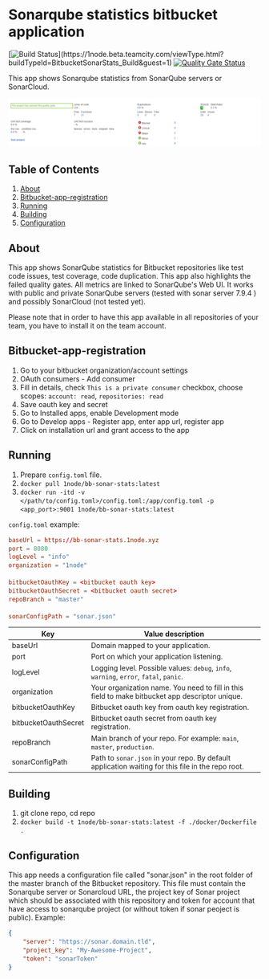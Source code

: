 # Sonarqube statistics bitbucket application
[![Build Status](https://1node.beta.teamcity.com/app/rest/builds/buildType(id:BitbucketSonarStats_Build)/statusIcon)](https://1node.beta.teamcity.com/viewType.html?buildTypeId=BitbucketSonarStats_Build&guest=1)
[![Quality Gate Status](https://sonarcloud.io/api/project_badges/measure?project=1node-Solutions_bb-sonar-stats&metric=alert_status)](https://sonarcloud.io/dashboard?id=1node-Solutions_bb-sonar-stats)


This app shows Sonarqube statistics from SonarQube servers or SonarCloud.  

![sonar_preview](static/img/sonar_plugin_preview.png)

## Table of Contents
1. [About](#About)
2. [Bitbucket-app-registration](#Bitbucket-app-registration)
2. [Running](#Running)
3. [Building](#Building)
4. [Configuration](#Configuration)

## About
This app shows SonarQube statistics for Bitbucket repositories like test code issues, test coverage, code duplication. This app also highlights the failed quality gates. All metrics are linked to SonarQube's Web UI. It works with public and private SonarQube servers (tested with sonar server 7.9.4 ) and possibly SonarCloud (not tested yet).

Please note that in order to have this app available in all repositories of your team, you have to install it on the team account.

## Bitbucket-app-registration
1. Go to your bitbucket organization/account settings
2. OAuth consumers - Add consumer
3. Fill in details, check `This is a private consumer` checkbox, choose scopes: `account: read`, `repositories: read`
4. Save oauth key and secret
5. Go to Installed apps, enable Development mode
6. Go to Develop apps - Register app, enter app url, register app
7. Click on installation url and grant access to the app

## Running
1. Prepare `config.toml` file. 
2. `docker pull 1node/bb-sonar-stats:latest`
3. `docker run -itd -v </path/to/config.toml>/config.toml:/app/config.toml -p <app_port>:9001 1node/bb-sonar-stats:latest`

`config.toml` example: 
```toml
baseUrl = https://bb-sonar-stats.1node.xyz
port = 8080
logLevel = "info"
organization = "1node"

bitbucketOauthKey = <bitbucket oauth key>
bitbucketOauthSecret = <bitbucket oauth secret>
repoBranch = "master"

sonarConfigPath = "sonar.json"
```

| Key                  | Value description                                                                                 |
|----------------------|---------------------------------------------------------------------------------------------------|
|              baseUrl | Domain mapped to your application.                                                                |
| port                 | Port on which your application listening.                                                         |
| logLevel             | Logging level. Possible values: `debug`, `info`, `warning`, `error`, `fatal`, `panic`.            |
| organization         | Your organization name. You need to fill in this field to make bitbucket app descriptor unique.   |
| bitbucketOauthKey    | Bitbucket oauth key from oauth key registration.                                                  |
| bitbucketOauthSecret | Bitbucket oauth secret from oauth key registration.                                               |
| repoBranch           | Main branch of your repo. For example: `main`, `master`, `production`.                            |
| sonarConfigPath      | Path to `sonar.json` in your repo. By default application waiting for this file in the repo root. |

## Building
1. git clone repo, cd repo
2. `docker build -t 1node/bb-sonar-stats:latest -f ./docker/Dockerfile .`

## Configuration

This app needs a configuration file called "sonar.json" in the root folder of the master branch of the Bitbucket repository. This file must contain the Sonarqube server or Sonarcloud URL, the project key of Sonar project which should be associated with this repository and token for account that have access to sonarqube project (or without token if sonar peoject is public). Example:

```json
{
    "server": "https://sonar.domain.tld",
    "project_key": "My-Awesome-Project",
    "token": "sonarToken"
}
```
